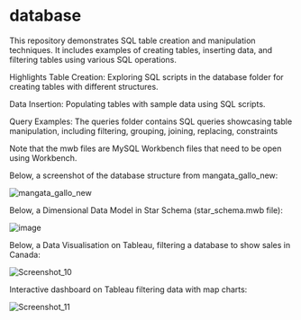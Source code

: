 # database

This repository demonstrates SQL table creation and manipulation techniques. It includes examples of creating tables, inserting data, and filtering tables using various SQL operations.

Highlights
Table Creation: Exploring SQL scripts in the database folder for creating tables with different structures.

Data Insertion: Populating tables with sample data using SQL scripts.

Query Examples: The queries folder contains SQL queries showcasing table manipulation, including filtering, grouping, joining, replacing, constraints

Note that the mwb files are MySQL Workbench files that need to be open using Workbench.

Below, a screenshot of the database structure from mangata_gallo_new:

![mangata_gallo_new](https://github.com/alicemdias/database/assets/78986599/3e479806-de1a-46c2-a364-57032bb0ad78)

Below, a Dimensional Data Model in Star Schema (star_schema.mwb file):

![image](https://github.com/alicemdias/database/assets/78986599/46fba52f-886d-43a2-83c5-dcca5eb07b64)

Below, a Data Visualisation on Tableau, filtering a database to show sales in Canada:

![Screenshot_10](https://github.com/alicemdias/database/assets/78986599/bdc52dad-b815-4b4d-8783-6afcbe86ace4)

Interactive dashboard on Tableau filtering data with map charts:

![Screenshot_11](https://github.com/alicemdias/database/assets/78986599/0fa418c3-4042-4f0e-8111-e89ac9bb89c8)

